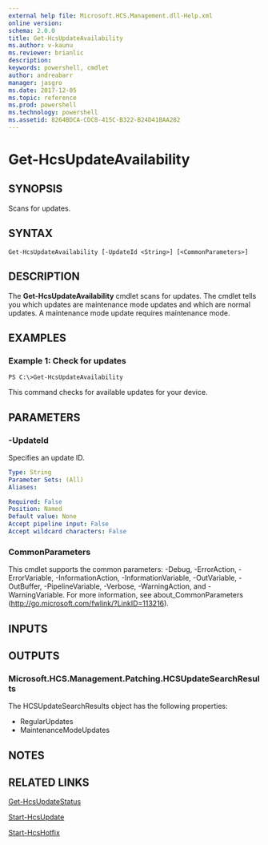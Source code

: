 ```yaml
---
external help file: Microsoft.HCS.Management.dll-Help.xml
online version: 
schema: 2.0.0
title: Get-HcsUpdateAvailability
ms.author: v-kaunu
ms.reviewer: brianlic
description: 
keywords: powershell, cmdlet
author: andreabarr
manager: jasgro
ms.date: 2017-12-05
ms.topic: reference
ms.prod: powershell
ms.technology: powershell
ms.assetid: 8264BDCA-CDC8-415C-B322-B24D41BAA282
---
```


# Get-HcsUpdateAvailability

## SYNOPSIS
Scans for updates.

## SYNTAX

```
Get-HcsUpdateAvailability [-UpdateId <String>] [<CommonParameters>]
```

## DESCRIPTION
The **Get-HcsUpdateAvailability** cmdlet scans for updates.
The cmdlet tells you which updates are maintenance mode updates and which are normal updates.
A maintenance mode update requires maintenance mode.

## EXAMPLES

### Example 1: Check for updates
```
PS C:\>Get-HcsUpdateAvailability
```

This command checks for available updates for your device.

## PARAMETERS

### -UpdateId
Specifies an update ID.

```yaml
Type: String
Parameter Sets: (All)
Aliases: 

Required: False
Position: Named
Default value: None
Accept pipeline input: False
Accept wildcard characters: False
```

### CommonParameters
This cmdlet supports the common parameters: -Debug, -ErrorAction, -ErrorVariable, -InformationAction, -InformationVariable, -OutVariable, -OutBuffer, -PipelineVariable, -Verbose, -WarningAction, and -WarningVariable. For more information, see about_CommonParameters (http://go.microsoft.com/fwlink/?LinkID=113216).

## INPUTS

## OUTPUTS

### Microsoft.HCS.Management.Patching.HCSUpdateSearchResults
The HCSUpdateSearchResults object has the following properties:

- RegularUpdates 
- MaintenanceModeUpdates

## NOTES

## RELATED LINKS

[Get-HcsUpdateStatus](./Get-HcsUpdateStatus.md)

[Start-HcsUpdate](./Start-HcsUpdate.md)

[Start-HcsHotfix](./Start-HcsHotfix.md)

